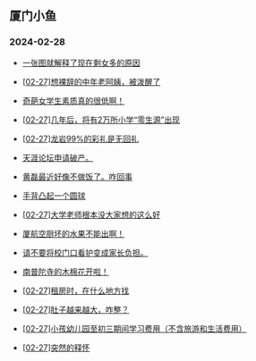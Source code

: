 ## 厦门小鱼 
### 2024-02-28

+ [一张图就解释了现在剩女多的原因](http://bbs.xmfish.com/read-htm-tid-18152099.html)

+ [[02-27]想裸辞的中年老阿姨，被泼醒了](http://bbs.xmfish.com/read-htm-tid-18152210.html)

+ [奇葩女学生素质真的很低啊！](http://bbs.xmfish.com/read-htm-tid-18152091.html)

+ [[02-27]几年后，将有2万所小学“零生源”出现](http://bbs.xmfish.com/read-htm-tid-18152249.html)

+ [[02-27]龙岩99%的彩礼是无回礼](http://bbs.xmfish.com/read-htm-tid-18152118.html)

+ [天涯论坛申请破产。](http://bbs.xmfish.com/read-htm-tid-18152277.html)

+ [黄磊最近好像不做饭了。咋回事](http://bbs.xmfish.com/read-htm-tid-18152122.html)

+ [手背凸起一个圆球](http://bbs.xmfish.com/read-htm-tid-18152108.html)

+ [[02-27]大学老师根本没大家想的这么好](http://bbs.xmfish.com/read-htm-tid-18152384.html)

+ [厦航空厨坏的水果不能出啊！](http://bbs.xmfish.com/read-htm-tid-18152362.html)

+ [请不要将校门口看护变成家长负担。](http://bbs.xmfish.com/read-htm-tid-18152387.html)

+ [南普陀寺的木棉花开啦！](http://bbs.xmfish.com/read-htm-tid-18152292.html)

+ [[02-27]租房时，在什么地方找](http://bbs.xmfish.com/read-htm-tid-18152315.html)

+ [[02-27]肚子越来越大，咋整？](http://bbs.xmfish.com/read-htm-tid-18152515.html)

+ [[02-27]小孩幼儿园至初三期间学习费用（不含旅游和生活费用）](http://bbs.xmfish.com/read-htm-tid-18152467.html)

+ [[02-27]突然的释怀](http://bbs.xmfish.com/read-htm-tid-18152226.html)

